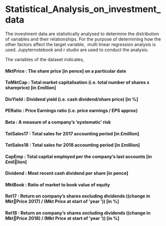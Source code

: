 # Statistical_Analysis_on_investment_data

The investment data are statistically analysed to determine the distribution of variables and their relationships. For the purpose of determining how the other factors affect the target variable,  multi linear regression analysis is used. Jupyternotebook and r studio are used to conduct the analysis.

The variables of the dataset indicates,

#### MktPrice : The share price [in pence] on a particular date
#### ToMktCap : Total market capitalisation (i.e. total number of shares x shareprice) [in £million]
#### DivYield : Dividend yield (i.e. cash dividend/share price) [in %]
#### PERatio : Price Earnings ratio (i.e. price earnings / EPS approx)
#### Beta : A measure of a company’s ’systematic’ risk
#### TotSales17 : Total sales for 2017 accounting period [in £million]
#### TotSales18 : Total sales for 2018 accounting period [in £million]
#### CapEmp : Total capital employed per the company’s last accounts [in £million]
#### Dividend : Most recent cash dividend per share [in pence]
#### MktBook : Ratio of market to book value of equity
#### Ret17 : Return on company’s shares excluding dividends ((change in MktPrice 2017) / (Mkt Price at start of ’year ’)) [in %]
#### Ret18 : Return on company’s shares excluding dividends ((change in MktPrice 2018) / (Mkt Price at start of ’year ’)) [in %]
